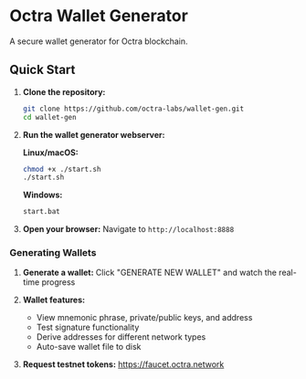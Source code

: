# Octra Wallet Generator

A secure wallet generator for Octra blockchain.

## Quick Start

1. **Clone the repository:**
   ```bash
   git clone https://github.com/octra-labs/wallet-gen.git
   cd wallet-gen
   ```

2. **Run the wallet generator webserver:**
   
   **Linux/macOS:**
   ```bash
   chmod +x ./start.sh
   ./start.sh
   ```
   
   **Windows:**
   ```bash
   start.bat
   ```

3. **Open your browser:**
   Navigate to `http://localhost:8888`

### Generating Wallets

1. **Generate a wallet:**
   Click "GENERATE NEW WALLET" and watch the real-time progress

2. **Wallet features:**
   - View mnemonic phrase, private/public keys, and address
   - Test signature functionality
   - Derive addresses for different network types
   - Auto-save wallet file to disk

3. **Request testnet tokens:** https://faucet.octra.network
